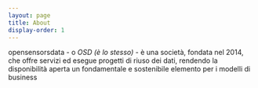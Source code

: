 ```yaml
---
layout: page
title: About
display-order: 1
---
```


<span class="about">opensensorsdata - o <i>OSD (è lo stesso)</i> - è una società, fondata nel 2014, che offre servizi ed esegue progetti di riuso dei dati, rendendo la disponibilità aperta un fondamentale e sostenibile elemento per i modelli di business</span>
